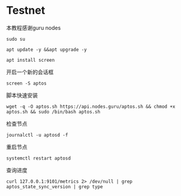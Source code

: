 # Testnet

本教程感谢guru nodes

`sudo su`

`apt update -y &&apt upgrade -y `

 `apt install screen`
 
 开启一个新的会话框

`screen -S aptos`

脚本快速安装

`wget -q -O aptos.sh https://api.nodes.guru/aptos.sh && chmod +x aptos.sh && sudo /bin/bash aptos.sh`

检查节点

`journalctl -u aptosd -f`

重启节点

`systemctl restart aptosd`

查询进度

`curl 127.0.0.1:9101/metrics 2> /dev/null | grep aptos_state_sync_version | grep type`
